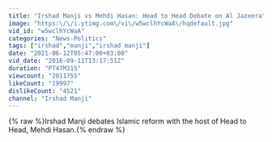 ```yaml
---
title: "Irshad Manji vs Mehdi Hasan: Head to Head Debate on Al Jazeera"
image: "https:\/\/i.ytimg.com\/vi\/w5wclhYcWaA\/hqdefault.jpg"
vid_id: "w5wclhYcWaA"
categories: "News-Politics"
tags: ["irshad","manji","irshad manji"]
date: "2021-06-12T05:47:00+03:00"
vid_date: "2016-09-11T13:17:51Z"
duration: "PT47M31S"
viewcount: "2011755"
likeCount: "19997"
dislikeCount: "4521"
channel: "Irshad Manji"
---
```

{% raw %}Irshad Manji debates Islamic reform with the host of Head to Head, Mehdi Hasan.{% endraw %}
